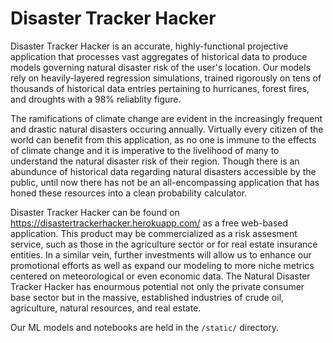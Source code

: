 # Disaster Tracker Hacker

Disaster Tracker Hacker is an accurate, highly-functional projective application that 
processes vast aggregates of historical data to produce models governing natural disaster risk 
of the user's location. Our models rely on heavily-layered regression simulations, trained 
rigorously on tens of thousands of historical data entries pertaining to hurricanes, forest fires, 
and droughts with a 98% reliablity figure. 

The ramifications of climate change are evident in the increasingly frequent and drastic natural
disasters occuring annually. Virtually every citizen of the world can benefit from this application,
as no one is immune to the effects of climate change and it is imperative to the livelihood of many to
understand the natural disaster risk of their region. Though there is an abundunce of historical data
regarding natural disasters accessible by the public, until now there has not be an all-encompassing 
application that has honed these resources into a clean probability calculator. 

Disaster Tracker Hacker can be found on https://disastertrackerhacker.herokuapp.com/ as a 
free web-based application. This product may be commercialized as a risk assesment service, such 
as those in the agriculture sector or for real estate insurance entities. In a similar vein, further 
investments will allow us to enhance our promotional efforts as well as expand our modeling to more
niche metrics centered on meteorological or even economic data. The Natural Disaster Tracker Hacker 
has enourmous potential not only the private consumer base sector but in the massive, established 
industries of crude oil, agriculture, natural resources, and real estate.

Our ML models and notebooks are held in the `/static/` directory.
